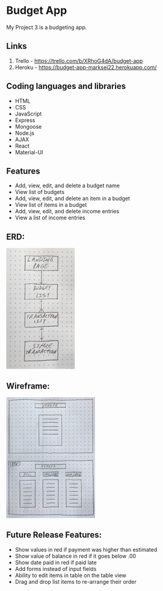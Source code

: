 # Budget App
My Project 3 is a budgeting app. 

## Links

1. Trello - https://trello.com/b/XRhoG4dA/budget-app
1. Heroku - https://budget-app-marksei22.herokuapp.com/ 

## Coding languages and libraries

* HTML
* CSS
* JavaScript
* Express
* Mongoose
* Node.js
* AJAX
* React
* Material-UI

## Features

* Add, view, edit, and delete a budget name
* View list of budgets
* Add, view, edit, and delete an item in a budget
* View list of items in a budget
* Add, view, edit, and delete income entries
* View a list of income entries

## ERD:
![erd](client/src/images/proj3erd.jpg)

## Wireframe:
![erd](client/src/images/proj3wireframe.jpg)

## Future Release Features:
* Show values in red if payment was higher than estimated
* Show value of balance in red if it goes below .00
* Show date paid in red if paid late
* Add forms instead of input fields
* Ability to edit items in table on the table view
* Drag and drop list items to re-arrange their order
